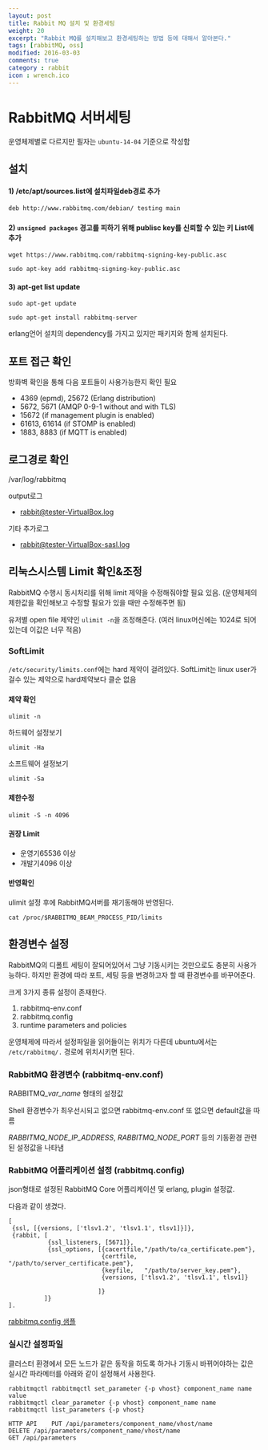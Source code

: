 ```yaml
---
layout: post
title: Rabbit MQ 설치 및 환경세팅
weight: 20
excerpt: "Rabbit MQ를 설치해보고 환경세팅하는 방법 등에 대해서 알아본다."
tags: [rabbitMQ, oss]
modified: 2016-03-03
comments: true
category : rabbit
icon : wrench.ico
---
```


RabbitMQ 서버세팅
=================

운영체제별로 다르지만 필자는 `ubuntu-14-04` 기준으로 작성함

설치
-------

#### 1) /etc/apt/sources.list에 설치파일deb경로 추가

~~~ bash
deb http://www.rabbitmq.com/debian/ testing main
~~~

#### 2) `unsigned packages` 경고를 피하기 위해 publisc key를 신뢰할 수 있는 키 List에 추가

~~~
wget https://www.rabbitmq.com/rabbitmq-signing-key-public.asc

sudo apt-key add rabbitmq-signing-key-public.asc
~~~ 

#### 3) apt-get list update

~~~
sudo apt-get update

sudo apt-get install rabbitmq-server
~~~


erlang언어 설치의 dependency를 가지고 있지만 패키지와 함께 설치된다.




포트 접근 확인
-------

방화벽 확인을 통해 다음 포트들이 사용가능한지 확인 필요

- 4369 (epmd), 25672 (Erlang distribution)
- 5672, 5671 (AMQP 0-9-1 without and with TLS)
- 15672 (if management plugin is enabled)
- 61613, 61614 (if STOMP is enabled)
- 1883, 8883 (if MQTT is enabled)



로그경로 확인
-------

/var/log/rabbitmq

output로그

- rabbit@tester-VirtualBox.log

기타 추가로그

- rabbit@tester-VirtualBox-sasl.log



리눅스시스템 Limit 확인&조정
-------

RabbitMQ 수행시 동시처리를 위해 limit 제약을 수정해줘야할 필요 있음.
(운영체제의 제한값을 확인해보고 수정할 필요가 있을 때만 수정해주면 됨)

유저별 open file 제약인 `ulimit -n`을 조정해준다.
(여러 linux머신에는 1024로 되어 있는데 이값은 너무 적음)

### SoftLimit
`/etc/security/limits.conf`에는 hard 제약이 걸려있다.
SoftLimit는 linux user가 걸수 있는 제약으로 hard제약보다 클순 없음

#### 제약 확인
~~~
ulimit -n
~~~

하드웨어 설정보기

~~~
ulimit -Ha
~~~

소프트웨어 설정보기

~~~
ulimit -Sa
~~~

#### 제한수정
~~~
ulimit -S -n 4096
~~~

#### 권장 Limit

- 운영기65536 이상
- 개발기4096 이상


#### 반영확인

ulimit 설정 후에 RabbitMQ서버를 재기동해야 반영된다.

~~~
cat /proc/$RABBITMQ_BEAM_PROCESS_PID/limits
~~~



환경변수 설정
--------------

RabbitMQ의 디폴트 세팅이 잘되어있어서 그냥 기동시키는 것만으로도 충분히 사용가능하다.
하지만 환경에 따라 포트, 세팅 등을 변경하고자 할 때 환경변수를 바꾸어준다.

크게 3가지 종류 설정이 존재한다.

1. rabbitmq-env.conf
2. rabbitmq.config
3. runtime parameters and policies

운영체제에 따라서 설정파일을 읽어들이는 위치가 다른데
ubuntu에서는 `/etc/rabbitmq/.` 경로에 위치시키면 된다.


### RabbitMQ 환경변수 (rabbitmq-env.conf)

RABBITMQ_*var_name* 형태의 설정값

Shell 환경변수가 최우선시되고 없으면 rabbitmq-env.conf 또 없으면 default값을 따름

*RABBITMQ_NODE_IP_ADDRESS*, *RABBITMQ_NODE_PORT* 등의 기동환경 관련된 설정값을 나타냄


### RabbitMQ 어플리케이션 설정 (rabbitmq.config)

json형태로 설정된 RabbitMQ Core 어플리케이션 및 erlang, plugin 설정값. 

다음과 같이 생겼다.

~~~~
[
 {ssl, [{versions, ['tlsv1.2', 'tlsv1.1', tlsv1]}]},
 {rabbit, [
           {ssl_listeners, [5671]},
           {ssl_options, [{cacertfile,"/path/to/ca_certificate.pem"},
                          {certfile,  "/path/to/server_certificate.pem"},
                          {keyfile,   "/path/to/server_key.pem"},
                          {versions, ['tlsv1.2', 'tlsv1.1', tlsv1]}

                         ]}
          ]}
].
~~~~

[rabbitmq.config 샘플](https://github.com/rabbitmq/rabbitmq-server/blob/stable/docs/rabbitmq.config.example)


### 실시간 설정파일

클러스터 환경에서 모든 노드가 같은 동작을 하도록 하거나 기동시 바뀌어야하는 값은 실시간 파라메터를 아래와 같이 설정해서 사용한다.

~~~
rabbitmqctl	rabbitmqctl set_parameter {-p vhost} component_name name value
rabbitmqctl clear_parameter {-p vhost} component_name name
rabbitmqctl list_parameters {-p vhost}

HTTP API	PUT /api/parameters/component_name/vhost/name
DELETE /api/parameters/component_name/vhost/name
GET /api/parameters
~~~
